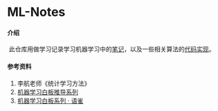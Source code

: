 # ML-Notes

#### 介绍

​	此仓库用做学习记录学习机器学习中的[笔记](./notes)，以及一些相关算法的[代码实现](./codes)。

#### 参考资料

1.  李航老师《统计学习方法》
2.  [机器学习白板推导系列](https://www.bilibili.com/video/BV1aE411o7qd?spm_id_from=333.1007.top_right_bar_window_custom_collection.content.click)
3.  [机器学习白板系列 · 语雀](https://www.yuque.com/books/share/f4031f65-70c1-4909-ba01-c47c31398466)


